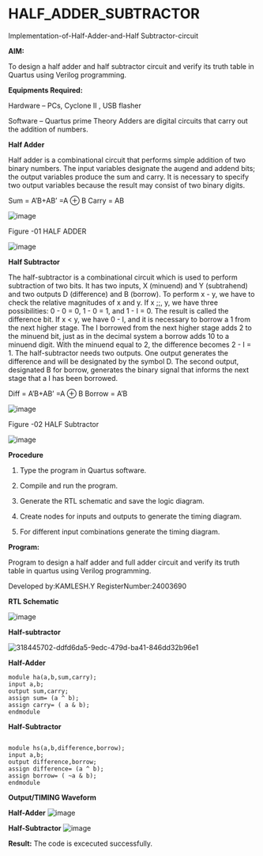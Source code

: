 # HALF_ADDER_SUBTRACTOR

Implementation-of-Half-Adder-and-Half Subtractor-circuit

**AIM:**

To design a half adder and half subtractor circuit and verify its truth table in Quartus using Verilog programming.

**Equipments Required:**

Hardware – PCs, Cyclone II , USB flasher 

Software – Quartus prime Theory Adders are digital circuits that carry out the addition of numbers.

**Half Adder**

Half adder is a combinational circuit that performs simple addition of two binary numbers. The input variables designate the augend and addend bits; the output variables produce the sum and carry. It is necessary to specify two output variables because the result may consist of two binary digits.

Sum = A’B+AB’ =A ⊕ B Carry = AB

![image](https://github.com/naavaneetha/HALF_ADDER_SUBTRACTOR/assets/154305477/bd4a0b2c-cdbc-4184-ab08-81578f121e1f)

Figure -01 HALF ADDER

![image](https://github.com/user-attachments/assets/edd4a00a-7866-4262-b514-a6c99dcedeb4)

**Half Subtractor**

The half-subtractor is a combinational circuit which is used to perform subtraction of two bits. It has two inputs, X (minuend) and Y (subtrahend) and two outputs D (difference) and B (borrow). To perform x - y, we have to check the relative magnitudes of x and y. If x ;;, y, we have three possibilities: 0 - 0 = 0, 1 - 0 = 1, and 1 - I = 0. The result is called the difference bit. If x < y, we have 0 - I, and it is necessary to borrow a 1 from the next higher stage. The I borrowed from the next higher stage adds 2 to the minuend bit, just as in the decimal system a borrow adds 10 to a minuend digit. With the minuend equal to 2, the difference becomes 2 - I = 1. The half-subtractor needs two outputs. One output generates the difference and will be designated by the symbol D. The second output, designated B for borrow, generates the binary signal that informs the next stage that a I has been borrowed. 

Diff = A’B+AB’ =A ⊕ B
Borrow = A’B

 ![image](https://github.com/naavaneetha/HALF_ADDER_SUBTRACTOR/assets/154305477/d76b099c-513f-4e7c-843a-e2fd028a531a)

Figure -02 HALF Subtractor

![image](https://github.com/user-attachments/assets/ea104b6b-1709-4e2b-a01e-c5b9bc0a6fd3)



**Procedure**

1.	Type the program in Quartus software.

2.	Compile and run the program.

3.	Generate the RTL schematic and save the logic diagram.

4.	Create nodes for inputs and outputs to generate the timing diagram.

5.	For different input combinations generate the timing diagram.


**Program:**

Program to design a half adder and full adder circuit and verify its truth table in quartus using Verilog programming.

Developed by:KAMLESH.Y RegisterNumber:24003690

**RTL Schematic**

![image](https://github.com/user-attachments/assets/1a8b1c48-fe85-4926-8bb3-e619b447dfe2)

**Half-subtractor**

![318445702-ddfd6da5-9edc-479d-ba41-846dd32b96e1](https://github.com/user-attachments/assets/8dda37bd-c0d9-4972-baa1-96ecf7404e36)


**Half-Adder**
```
module ha(a,b,sum,carry);
input a,b;
output sum,carry;
assign sum= (a ^ b);
assign carry= ( a & b);
endmodule
```
**Half-Subtractor**
```

module hs(a,b,difference,borrow);
input a,b;
output difference,borrow;
assign difference= (a ^ b);
assign borrow= ( ~a & b);
endmodule

```

**Output/TIMING Waveform**

**Half-Adder**
![image](https://github.com/user-attachments/assets/edb0ec9a-54ca-4751-98d0-e032afe97933)


**Half-Subtractor**
![image](https://github.com/user-attachments/assets/66448bd3-0d0b-4ebf-877a-418c17e068b5)





**Result:**
The code is excecuted successfully.
